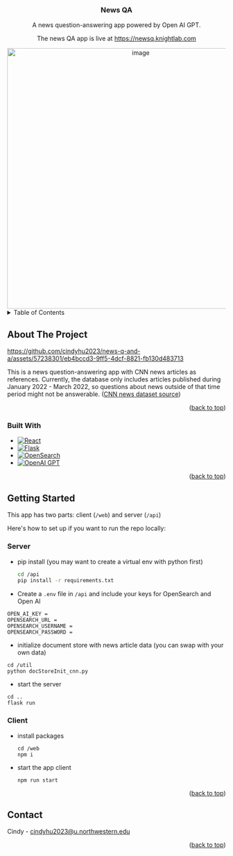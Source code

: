 <!-- Improved compatibility of back to top link: See: https://github.com/othneildrew/Best-README-Template/pull/73 -->
<a name="readme-top"></a>
<!--
*** Thanks for checking out the Best-README-Template. If you have a suggestion
*** that would make this better, please fork the repo and create a pull request
*** or simply open an issue with the tag "enhancement".
*** Don't forget to give the project a star!
*** Thanks again! Now go create something AMAZING! :D
-->


<!-- PROJECT LOGO -->
<br />
<div align="center">


<h3 align="center">News QA</h3>
  <p align="center">
    A news question-answering app powered by Open AI GPT.
  </p>
  <p align="center">
    The news QA app is live at <a href="https://newsq.knightlab.com">https://newsq.knightlab.com</a>
  </p>
  <img width="600" alt="image" src="https://github.com/cindyhu2023/news-q-and-a/assets/57238301/34f3c087-ce6e-412f-8d2a-7b056e5c0da0">
</div>



<!-- TABLE OF CONTENTS -->
<details>
  <summary>Table of Contents</summary>
  <ol>
    <li>
      <a href="#about-the-project">About The Project</a>
      <ul>
        <li><a href="#built-with">Built With</a></li>
      </ul>
    </li>
    <li>
      <a href="#getting-started">Getting Started</a>
    </li>
    <li><a href="#contact">Contact</a></li>
  </ol>
</details>



<!-- ABOUT THE PROJECT -->
## About The Project
https://github.com/cindyhu2023/news-q-and-a/assets/57238301/eb4bccd3-9ff5-4dcf-8821-fb130d483713

This is a news question-answering app with CNN news articles as references. Currently, the database only includes articles published during January 2022 - March 2022, so questions about news outside of that time period might not be answerable. ([CNN news dataset source](https://www.kaggle.com/datasets/hadasu92/cnn-articles-after-basic-cleaning))

<p align="right">(<a href="#readme-top">back to top</a>)</p>


### Built With

* [![React][React.js]][React-url]
* [![Flask][Flask.py]][Flask-url]
* [![OpenSearch][Opensearch]][Opensearch-url]
* [![OpenAI GPT][OpenAI]][OpenAI-url]

<p align="right">(<a href="#readme-top">back to top</a>)</p>



<!-- GETTING STARTED -->
## Getting Started
This app has two parts: client (`/web`) and server (`/api`)

Here's how to set up if you want to run the repo locally:

### Server

* pip install (you may want to create a virtual env with python first)
  ```sh
  cd /api
  pip install -r requirements.txt
  ```
* Create a `.env` file in `/api` and include your keys for OpenSearch and Open AI
```
OPEN_AI_KEY = 
OPENSEARCH_URL = 
OPENSEARCH_USERNAME = 
OPENSEARCH_PASSWORD = 
```

* initialize document store with news article data (you can swap with your own data)
```
cd /util
python docStoreInit_cnn.py
```

* start the server
```
cd ..
flask run
```

### Client
* install packages
  ```
  cd /web
  npm i
  ```
* start the app client
  ```
  npm run start
  ```


<p align="right">(<a href="#readme-top">back to top</a>)</p>





<!-- CONTACT -->
## Contact

Cindy - cindyhu2023@u.northwestern.edu

<p align="right">(<a href="#readme-top">back to top</a>)</p>




<!-- MARKDOWN LINKS & IMAGES -->
<!-- https://www.markdownguide.org/basic-syntax/#reference-style-links -->
[React.js]: https://img.shields.io/badge/React-20232A?style=for-the-badge&logo=react&logoColor=61DAFB
[React-url]: https://reactjs.org/
[Flask.py]: https://img.shields.io/badge/Flask-20232A?style=for-the-badge&logo=flask&logoColor=white
[Flask-url]:https://flask.palletsprojects.com/en/3.0.x/
[Opensearch]:https://img.shields.io/badge/OpenSearch-20232A?style=for-the-badge&logo=opensearch&logoColor=005EB8
[Opensearch-url]: https://opensearch.org
[OpenAI]: https://img.shields.io/badge/OpenAI-20232A?style=for-the-badge&logo=openai&logoColor=412991
[OpenAI-url]:https://openai.com

